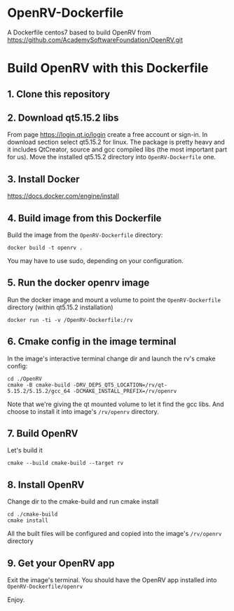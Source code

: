 # OpenRV-Dockerfile
A Dockerfile centos7 based to build OpenRV from https://github.com/AcademySoftwareFoundation/OpenRV.git

# Build OpenRV with this Dockerfile
## 1. Clone this repository
## 2. Download qt5.15.2 libs
From page https://login.qt.io/login create a free account or sign-in. In download section select qt5.15.2 for linux. 
The package is pretty heavy and it includes QtCreator, source and gcc compiled libs (the most important part for us). 
Move the installed qt5.15.2 directory into `OpenRV-Dockerfile` one.

## 3. Install Docker
https://docs.docker.com/engine/install

## 4. Build image from this Dockerfile
Build the image from the `OpenRV-Dockerfile` directory: 
```
docker build -t openrv .
```
You may have to use sudo, depending on your configuration.

## 5. Run the docker openrv image
Run the docker image and mount a volume to point the `OpenRV-Dockerfile` directory (within qt5.15.2 installation)
```
docker run -ti -v /OpenRV-Dockerfile:/rv
```

## 6. Cmake config in the image terminal
In the image's interactive terminal change dir and launch the rv's cmake config: 
```
cd ./OpenRV
cmake -B cmake-build -DRV_DEPS_QT5_LOCATION=/rv/qt-5.15.2/5.15.2/gcc_64 -DCMAKE_INSTALL_PREFIX=/rv/openrv
```
Note that we're giving the qt mounted volume to let it find the gcc libs. And choose to install it into image's `/rv/openrv` directory.

## 7. Build OpenRV
Let's build it
```
cmake --build cmake-build --target rv
```

## 8. Install OpenRV
Change dir to the cmake-build and run cmake install
```
cd ./cmake-build
cmake install
```
All the built files will be configured and copied into the image's `/rv/openrv` directory

## 9. Get your OpenRV app
Exit the image's terminal.
You should have the OpenRV app installed into `OpenRV-Dockerfile/openrv`

Enjoy.


